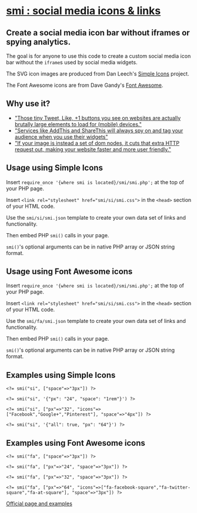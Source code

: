 # [smi : social media icons &amp; links](http://nevvix.com/smi)

## Create a social media icon bar without iframes or spying analytics.

The goal is for anyone to use this code to create a custom social media icon bar without the `iframe`s used by social media widgets.

The SVG icon images are produced from Dan Leech's [Simple Icons](https://simpleicons.org/) project.

The Font Awesome icons are from Dave Gandy's [Font Awesome](http://fontawesome.io/").

## Why use it?

* ["Those tiny Tweet, Like, +1 buttons you see on websites are actually brutally large elements to load for (mobile) devices."](http://zurb.com/article/883/small-painful-buttons-why-social-media-bu)
* ["Services like AddThis and ShareThis will always spy on and tag your audience when you use their widgets"](http://ma.tt/2014/07/canvas-fingerprinting-addthis)
* ["If your image is instead a set of dom nodes, it cuts that extra HTTP request out, making your website faster and more user friendly."](http://code.tutsplus.com/articles/why-arent-you-using-svg--net-25414)

## Usage using Simple Icons

Insert `require_once '{where smi is located}/smi/smi.php';` at the top of your PHP page.

Insert `<link rel="stylesheet" href="smi/si/smi.css">` in the `<head>` section of your HTML code.

Use the `smi/si/smi.json` template to create your own data set of links and functionality.

Then embed PHP `smi()` calls in your page.

`smi()`'s optional arguments can be in native PHP array or JSON string format.

## Usage using Font Awesome icons

Insert `require_once '{where smi is located}/smi/smi.php';` at the top of your PHP page.

Insert `<link rel="stylesheet" href="smi/si/smi.css">` in the `<head>` section of your HTML code.

Use the `smi/fa/smi.json` template to create your own data set of links and functionality.

Then embed PHP `smi()` calls in your page.

`smi()`'s optional arguments can be in native PHP array or JSON string format.

## Examples using Simple Icons

`<?= smi("si", ["space"=>"3px"]) ?>`

`<?= smi("si", '{"px": "24", "space": "1rem"}') ?>`

`<?= smi("si", ["px"=>"32", "icons"=>["Facebook","Google+","Pinterest"], "space"=>"4px"]) ?>`

`<?= smi("si", '{"all": true, "px": "64"}') ?>`

## Examples using Font Awesome icons

`<?= smi("fa", ["space"=>"3px"]) ?>`

`<?= smi("fa", ["px"=>"24", "space"=>"3px"]) ?>`

`<?= smi("fa", ["px"=>"32", "space"=>"3px"]) ?>`

`<?= smi("fa", ["px"=>"64", "icons"=>["fa-facebook-square","fa-twitter-square","fa-at-square"], "space"=>"3px"]) ?>`

[Official page and examples](http://nevvix.com/smi)
